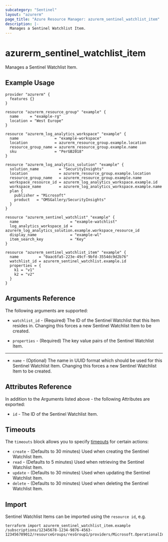 ```yaml
---
subcategory: "Sentinel"
layout: "azurerm"
page_title: "Azure Resource Manager: azurerm_sentinel_watchlist_item"
description: |-
  Manages a Sentinel Watchlist Item.
---
```


# azurerm_sentinel_watchlist_item

Manages a Sentinel Watchlist Item.

## Example Usage

```hcl
provider "azurerm" {
  features {}
}

resource "azurerm_resource_group" "example" {
  name     = "example-rg"
  location = "West Europe"
}

resource "azurerm_log_analytics_workspace" "example" {
  name                = "example-workspace"
  location            = azurerm_resource_group.example.location
  resource_group_name = azurerm_resource_group.example.name
  sku                 = "PerGB2018"
}

resource "azurerm_log_analytics_solution" "example" {
  solution_name         = "SecurityInsights"
  location              = azurerm_resource_group.example.location
  resource_group_name   = azurerm_resource_group.example.name
  workspace_resource_id = azurerm_log_analytics_workspace.example.id
  workspace_name        = azurerm_log_analytics_workspace.example.name
  plan {
    publisher = "Microsoft"
    product   = "OMSGallery/SecurityInsights"
  }
}

resource "azurerm_sentinel_watchlist" "example" {
  name                       = "example-watchlist"
  log_analytics_workspace_id = azurerm_log_analytics_solution.example.workspace_resource_id
  display_name               = "example-wl"
  item_search_key            = "Key"
}

resource "azurerm_sentinel_watchlist_item" "example" {
  name         = "0aac6fa5-223e-49cf-9bfd-3554dc9d2b76"
  watchlist_id = azurerm_sentinel_watchlist.example.id
  properties = {
    k1 = "v1"
    k2 = "v2"
  }
}
```

## Arguments Reference

The following arguments are supported:

* `watchlist_id` - (Required) The ID of the Sentinel Watchlist that this Item resides in. Changing this forces a new Sentinel Watchlist Item to be created.

* `properties` - (Required) The key value pairs of the Sentinel Watchlist Item.

---

* `name` - (Optional) The name in UUID format which should be used for this Sentinel Watchlist Item. Changing this forces a new Sentinel Watchlist Item to be created.

## Attributes Reference

In addition to the Arguments listed above - the following Attributes are exported: 

* `id` - The ID of the Sentinel Watchlist Item.

## Timeouts

The `timeouts` block allows you to specify [timeouts](https://www.terraform.io/language/resources/syntax#operation-timeouts) for certain actions:

* `create` - (Defaults to 30 minutes) Used when creating the Sentinel Watchlist Item.
* `read` - (Defaults to 5 minutes) Used when retrieving the Sentinel Watchlist Item.
* `update` - (Defaults to 30 minutes) Used when updating the Sentinel Watchlist Item.
* `delete` - (Defaults to 30 minutes) Used when deleting the Sentinel Watchlist Item.

## Import

Sentinel Watchlist Items can be imported using the `resource id`, e.g.

```shell
terraform import azurerm_sentinel_watchlist_item.example /subscriptions/12345678-1234-9876-4563-123456789012/resourceGroups/resGroup1/providers/Microsoft.OperationalInsights/workspaces/workspace1/providers/Microsoft.SecurityInsights/watchlists/list1/watchlistItems/item1
```
